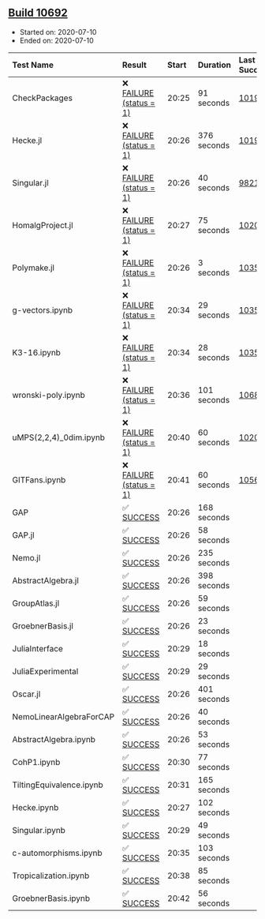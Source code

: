 ## [Build 10692](https://oscarci.mathematik.uni-kl.de/job/oscar/10692/)

* Started on: 2020-07-10
* Ended on: 2020-07-10

| Test Name    | Result | Start | Duration | Last Success | First Failure |
|:-------------|:-------|:------|:---------|:-------------|:--------------|
| CheckPackages | ❌ [FAILURE (status = 1)](https://oscarci.mathematik.uni-kl.de/job/oscar/10692/artifact/logs/build-10692/CheckPackages.log) | 20:25 | 91 seconds | [10197](https://oscarci.mathematik.uni-kl.de/job/oscar/10197/) | [10198](https://oscarci.mathematik.uni-kl.de/job/oscar/10198/) |
| Hecke.jl | ❌ [FAILURE (status = 1)](https://oscarci.mathematik.uni-kl.de/job/oscar/10692/artifact/logs/build-10692/Hecke.jl.log) | 20:26 | 376 seconds | [10197](https://oscarci.mathematik.uni-kl.de/job/oscar/10197/) | [10198](https://oscarci.mathematik.uni-kl.de/job/oscar/10198/) |
| Singular.jl | ❌ [FAILURE (status = 1)](https://oscarci.mathematik.uni-kl.de/job/oscar/10692/artifact/logs/build-10692/Singular.jl.log) | 20:26 | 40 seconds | [9821](https://oscarci.mathematik.uni-kl.de/job/oscar/9821/) | [9822](https://oscarci.mathematik.uni-kl.de/job/oscar/9822/) |
| HomalgProject.jl | ❌ [FAILURE (status = 1)](https://oscarci.mathematik.uni-kl.de/job/oscar/10692/artifact/logs/build-10692/HomalgProject.jl.log) | 20:27 | 75 seconds | [10209](https://oscarci.mathematik.uni-kl.de/job/oscar/10209/) | [10210](https://oscarci.mathematik.uni-kl.de/job/oscar/10210/) |
| Polymake.jl | ❌ [FAILURE (status = 1)](https://oscarci.mathematik.uni-kl.de/job/oscar/10692/artifact/logs/build-10692/Polymake.jl.log) | 20:26 | 3 seconds | [10356](https://oscarci.mathematik.uni-kl.de/job/oscar/10356/) | [10357](https://oscarci.mathematik.uni-kl.de/job/oscar/10357/) |
| g-vectors.ipynb | ❌ [FAILURE (status = 1)](https://oscarci.mathematik.uni-kl.de/job/oscar/10692/artifact/logs/build-10692/g-vectors.ipynb.log) | 20:34 | 29 seconds | [10356](https://oscarci.mathematik.uni-kl.de/job/oscar/10356/) | [10357](https://oscarci.mathematik.uni-kl.de/job/oscar/10357/) |
| K3-16.ipynb | ❌ [FAILURE (status = 1)](https://oscarci.mathematik.uni-kl.de/job/oscar/10692/artifact/logs/build-10692/K3-16.ipynb.log) | 20:34 | 28 seconds | [10356](https://oscarci.mathematik.uni-kl.de/job/oscar/10356/) | [10357](https://oscarci.mathematik.uni-kl.de/job/oscar/10357/) |
| wronski-poly.ipynb | ❌ [FAILURE (status = 1)](https://oscarci.mathematik.uni-kl.de/job/oscar/10692/artifact/logs/build-10692/wronski-poly.ipynb.log) | 20:36 | 101 seconds | [10688](https://oscarci.mathematik.uni-kl.de/job/oscar/10688/) | [10689](https://oscarci.mathematik.uni-kl.de/job/oscar/10689/) |
| uMPS(2,2,4)_0dim.ipynb | ❌ [FAILURE (status = 1)](https://oscarci.mathematik.uni-kl.de/job/oscar/10692/artifact/logs/build-10692/uMPS-2-2-4-_0dim.ipynb.log) | 20:40 | 60 seconds | [10209](https://oscarci.mathematik.uni-kl.de/job/oscar/10209/) | [10210](https://oscarci.mathematik.uni-kl.de/job/oscar/10210/) |
| GITFans.ipynb | ❌ [FAILURE (status = 1)](https://oscarci.mathematik.uni-kl.de/job/oscar/10692/artifact/logs/build-10692/GITFans.ipynb.log) | 20:41 | 60 seconds | [10566](https://oscarci.mathematik.uni-kl.de/job/oscar/10566/) | [10567](https://oscarci.mathematik.uni-kl.de/job/oscar/10567/) |
| GAP | ✅ [SUCCESS](https://oscarci.mathematik.uni-kl.de/job/oscar/10692/artifact/logs/build-10692/GAP.log) | 20:26 | 168 seconds |  |  |
| GAP.jl | ✅ [SUCCESS](https://oscarci.mathematik.uni-kl.de/job/oscar/10692/artifact/logs/build-10692/GAP.jl.log) | 20:26 | 58 seconds |  |  |
| Nemo.jl | ✅ [SUCCESS](https://oscarci.mathematik.uni-kl.de/job/oscar/10692/artifact/logs/build-10692/Nemo.jl.log) | 20:26 | 235 seconds |  |  |
| AbstractAlgebra.jl | ✅ [SUCCESS](https://oscarci.mathematik.uni-kl.de/job/oscar/10692/artifact/logs/build-10692/AbstractAlgebra.jl.log) | 20:26 | 398 seconds |  |  |
| GroupAtlas.jl | ✅ [SUCCESS](https://oscarci.mathematik.uni-kl.de/job/oscar/10692/artifact/logs/build-10692/GroupAtlas.jl.log) | 20:26 | 59 seconds |  |  |
| GroebnerBasis.jl | ✅ [SUCCESS](https://oscarci.mathematik.uni-kl.de/job/oscar/10692/artifact/logs/build-10692/GroebnerBasis.jl.log) | 20:26 | 23 seconds |  |  |
| JuliaInterface | ✅ [SUCCESS](https://oscarci.mathematik.uni-kl.de/job/oscar/10692/artifact/logs/build-10692/JuliaInterface.log) | 20:29 | 18 seconds |  |  |
| JuliaExperimental | ✅ [SUCCESS](https://oscarci.mathematik.uni-kl.de/job/oscar/10692/artifact/logs/build-10692/JuliaExperimental.log) | 20:29 | 29 seconds |  |  |
| Oscar.jl | ✅ [SUCCESS](https://oscarci.mathematik.uni-kl.de/job/oscar/10692/artifact/logs/build-10692/Oscar.jl.log) | 20:26 | 401 seconds |  |  |
| NemoLinearAlgebraForCAP | ✅ [SUCCESS](https://oscarci.mathematik.uni-kl.de/job/oscar/10692/artifact/logs/build-10692/NemoLinearAlgebraForCAP.log) | 20:26 | 40 seconds |  |  |
| AbstractAlgebra.ipynb | ✅ [SUCCESS](https://oscarci.mathematik.uni-kl.de/job/oscar/10692/artifact/logs/build-10692/AbstractAlgebra.ipynb.log) | 20:26 | 53 seconds |  |  |
| CohP1.ipynb | ✅ [SUCCESS](https://oscarci.mathematik.uni-kl.de/job/oscar/10692/artifact/logs/build-10692/CohP1.ipynb.log) | 20:30 | 77 seconds |  |  |
| TiltingEquivalence.ipynb | ✅ [SUCCESS](https://oscarci.mathematik.uni-kl.de/job/oscar/10692/artifact/logs/build-10692/TiltingEquivalence.ipynb.log) | 20:31 | 165 seconds |  |  |
| Hecke.ipynb | ✅ [SUCCESS](https://oscarci.mathematik.uni-kl.de/job/oscar/10692/artifact/logs/build-10692/Hecke.ipynb.log) | 20:27 | 102 seconds |  |  |
| Singular.ipynb | ✅ [SUCCESS](https://oscarci.mathematik.uni-kl.de/job/oscar/10692/artifact/logs/build-10692/Singular.ipynb.log) | 20:29 | 49 seconds |  |  |
| c-automorphisms.ipynb | ✅ [SUCCESS](https://oscarci.mathematik.uni-kl.de/job/oscar/10692/artifact/logs/build-10692/c-automorphisms.ipynb.log) | 20:35 | 103 seconds |  |  |
| Tropicalization.ipynb | ✅ [SUCCESS](https://oscarci.mathematik.uni-kl.de/job/oscar/10692/artifact/logs/build-10692/Tropicalization.ipynb.log) | 20:38 | 85 seconds |  |  |
| GroebnerBasis.ipynb | ✅ [SUCCESS](https://oscarci.mathematik.uni-kl.de/job/oscar/10692/artifact/logs/build-10692/GroebnerBasis.ipynb.log) | 20:42 | 56 seconds |  |  |
